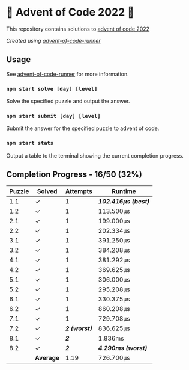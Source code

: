 # :santa: Advent of Code 2022 :christmas_tree:

This repository contains solutions to [advent of code 2022](https://adventofcode.com/2022) 

_Created using [advent-of-code-runner](https://github.com/beakerandjake/advent-of-code-runner)_

## Usage
See [advent-of-code-runner](https://github.com/beakerandjake/advent-of-code-runner) for more information.

### `npm start solve [day] [level]`
Solve the specified puzzle and output the answer.

### `npm start submit [day] [level]`
Submit the answer for the specified puzzle to advent of code.

### `npm start stats`
Output a table to the terminal showing the current completion progress.

<!--Please do not delete the following comments, they are required to save your stats to this file.-->
<!--START_AUTOGENERATED_COMPLETION_PROGRESS_SECTION-->
## Completion Progress - 16/50 (32%)

| Puzzle | Solved | Attempts | Runtime |
| --- | --- | --- | --- |
| 1.1 | ✓ | 1 | ***102.416μs (best)*** |
| 1.2 | ✓ | 1 | 113.500μs |
| 2.1 | ✓ | 1 | 199.000μs |
| 2.2 | ✓ | 1 | 202.334μs |
| 3.1 | ✓ | 1 | 391.250μs |
| 3.2 | ✓ | 1 | 384.208μs |
| 4.1 | ✓ | 1 | 381.292μs |
| 4.2 | ✓ | 1 | 369.625μs |
| 5.1 | ✓ | 1 | 306.000μs |
| 5.2 | ✓ | 1 | 295.208μs |
| 6.1 | ✓ | 1 | 330.375μs |
| 6.2 | ✓ | 1 | 860.208μs |
| 7.1 | ✓ | 1 | 729.708μs |
| 7.2 | ✓ | ***2 (worst)*** | 836.625μs |
| 8.1 | ✓ | ***2*** | 1.836ms |
| 8.2 | ✓ | ***2*** | ***4.290ms (worst)*** |
|  | **Average** | 1.19 | 726.700μs |
<!--END_AUTOGENERATED_COMPLETION_PROGRESS_SECTION-->